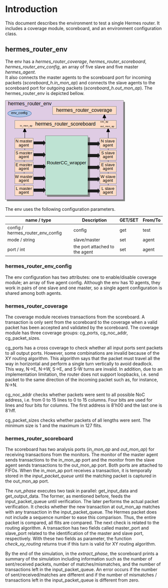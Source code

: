 
# Introduction

This document describes the environment to test a single Hermes router. It includes a coverage module, scoreboard, and an environment configuration class.


## hermes_router_env

The env has a *hermes_router_coverage*, *hermes_router_scoreboard*, *hermes_router_env_config*, an array of five slave and five master *hermes_agent*.  
It also connects the master agents to the scoreboard port for incoming packets (*scoreboard_h.in_mon_ap*) and connects the slave agents to the scoreboard port for outgoing packets (*scoreboard_h.out_mon_ap*).  The hermes_router_env is depicted bellow.

![router environment](env.png)


The env uses the following configuration parameters.

| name / type                       | Description                    | GET/SET | From/To        | 
| ---                               | ---                            | ---     | ---            |
| config / hermes_router_env_config | config                         | get     | test           |
| mode / string                     | slave/master                   | set     | agent          |
| port / int                        | the port attached to the agent | set     | agent          |


### hermes_router_env_config

The env configuration has two attributes: one to enable/disable coverage module; an array of five agent config. Although the env has 10 agents, they work in pairs of one slave and one master, so a single agent configuration is shared among both agents. 

### hermes_router_coverage

The coverage module receives transactions from the scoreboard. A transaction is only sent from the scoreboard to the coverage when a valid packet has been accepted and validated by the scoreboard. The coverage module has three coverage groups: cg_ports, cg_noc_addr, cg_packet_sizes. 

cg_ports has a cross coverage to check whether all input ports sent packets to all output ports. However, some combinations are invalid because of the XY routing algorithm. This algorithm says that the packet must travel all the way in horizontal and perform a single turn vertically to avoid deadlock. This way, N->E, N->W, S->E, and S-W turns are invalid. In addition, due to an implementation limitation, the router does not support loopbacks, i.e. send packet to the same direction of the incoming packet such as, for instance, N->N. 

cg_noc_addr checks whether packets were sent to all possible NoC address, i.e. from 0 to 15 lines to 0 to 15 columns. Four bits are used for lines and four bits for columns. The first address is 8'h00 and the last one is 8'hff. 

cg_packet_sizes checks whether packets of all lengths were sent. The minimum size is 1 and the maximum in 127 flits. 

### hermes_router_scoreboard

The scoreboard has two analysis ports (*in_mon_ap* and *out_mon_ap*) for receiving transactions from the monitors. The monitor of the master agent sends transactions to the in_mon_ap port and the monitor from the slave agent sends transactions to the out_mon_ap port. Both ports are attached to FIFOs. When the in_mon_ap port receives a transaction, it is temporally stored in the *input_packet_queue* until the matching packet is captured in the out_mon_ap port. 

The *run_phase* executes two task in parallel: get_input_data and get_output_data. The former, as mentioned before, feeds the input_packet_queue until verification. The later performs the actual packet verification. It checks whether the new transaction at out_mon_ap matches with any transaction in the input_packet_queue. The Hermes packet does not include a sequence number to ease this comparison. Thus, the entire packet is compared, all flits are compared. The next check is related to the routing algorithm. A transaction has two fields called master_port and slave_port related to the identification of the master and slave port, respectively. With these two fields as parameter, the function *check_xy_routing* returns true if this turn is valid for XY routing algorithm. 

By the end of the simulation, in the *extract_phase*, the scoreboard prints a summary of the simulation including information such as the number of sent/received packets, number of matches/mismatches, and the number of transactions left in the input_packet_queue. An error occurs if the number of sent/received/matches are different and if the number of mismatches / transactions left in the input_packet_queue is different from zero. 

